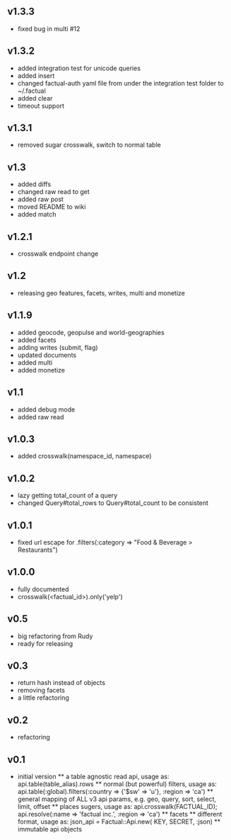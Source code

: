 ## v1.3.3
* fixed bug in multi #12

## v1.3.2
* added integration test for unicode queries
* added insert
* changed factual-auth yaml file from under the integration test folder to ~/.factual
* added clear
* timeout support

## v1.3.1
* removed sugar crosswalk, switch to normal table

## v1.3
* added diffs
* changed raw read to get 
* added raw post
* moved README to wiki
* added match

## v1.2.1
* crosswalk endpoint change

## v1.2
* releasing geo features, facets, writes, multi and monetize

## v1.1.9
* added geocode, geopulse and world-geographies
* added facets
* adding writes (submit, flag)
* updated documents
* added multi
* added monetize

## v1.1
* added debug mode
* added raw read

## v1.0.3
* added crosswalk(namespace_id, namespace)

## v1.0.2
* lazy getting total_count of a query
* changed Query#total_rows to Query#total_count to be consistent

## v1.0.1
* fixed url escape for .filters(:category => "Food & Beverage > Restaurants")

## v1.0.0
* fully documented
* crosswalk(<factual_id>).only('yelp')

## v0.5
* big refactoring from Rudy
* ready for releasing

## v0.3
* return hash instead of objects
* removing facets
* a little refactoring

## v0.2
* refactoring

## v0.1
* initial version
** a table agnostic read api, usage as: api.table(table_alias).rows
** normal (but powerful) filters, usage as: api.table(:global).filters(:country => {'$sw' => 'u'}, :region => 'ca')
** general mapping of ALL v3 api params, e.g. geo, query, sort, select, limit, offset
** places sugers, usage as: api.crosswalk(FACTUAL_ID); api.resolve(:name => 'factual inc.', :region => 'ca')
** facets
** different format, usage as: json_api = Factual::Api.new( KEY, SECRET, :json)
** immutable api objects
